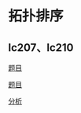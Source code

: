 
# 拓扑排序

## lc207、lc210

[题目](https://leetcode.com/problems/course-schedule/)

[题目](https://leetcode.com/problems/course-schedule-ii/description/)

[分析](https://www.youtube.com/watch?v=M6SBePBMznU)
